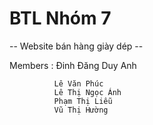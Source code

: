 # BTL Nhóm 7 
-- Website bán hàng giày dép -- 

Members :
              Đinh Đăng Duy Anh
                   
              Lê Văn Phúc        
              Lê Thị Ngọc Ánh          
              Phạm Thị Liễu 
              Vũ Thị Hường 
